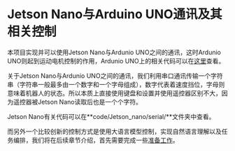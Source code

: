 # Jetson Nano与Arduino UNO通讯及其相关控制

本项目实现并可以使用Jetson Nano与Ardunio UNO之间的通讯，这时Ardunio UNO则起到运动电机控制的作用，Ardunio UNO上的相关代码可以在[这里](../../code/arduino_uno/motor_control/motor_control.ino)查看。

关于Jetson Nano与Ardunio UNO之间的通讯，我们利用串口通讯传输一个字符串（字符串一般最多由一个数字和一个字母组成），数字代表着速度挡位，字母则意味着机器人的状态。所以本质上直接使用键盘和设置并使用遥控器区别不大，因为遥控器被Jetson Nano读取后也是一个个字符。

Jetson Nano有关代码可以在**code/Jetson_nano/serial/**文件夹中查看。

而另外一个比较创新的控制方式是使用大语言模型控制，实现自然语言理解以及任务编排，我们将在后续章节介绍，首先需要完成一些[准备工作](./s3.md)。
